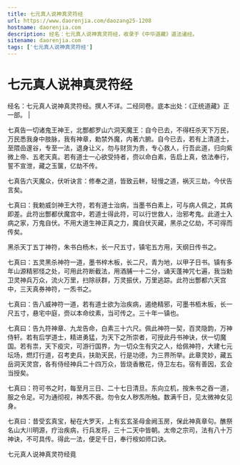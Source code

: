 ```yaml
---
title: 七元真人说神真灵符经
url: https://www.daorenjia.com/daozang25-1208
hostname: daorenjia.com
description: 经名：七元真人说神真灵符经，收录于《中华道藏》道法诸经。
sitename: daorenjia.com
tags: ['七元真人说神真灵符经']
---
```

# 七元真人说神真灵符经

经名：七元真人说神真灵符经。撰人不详。二经同卷。底本出处：《正统道藏》正一部。 |


七真告一切诸鬼王神王，北酆都罗山六洞天魔王：自今已去，不得枉杀天下万民，万民悉我身中肢脉，我有神章，勅禁外魔，内著六腑。自今已去，若有上清道士，至隈嵒邃谷，专至一法，退身让义，勿与财货为贵，专心救人，行吾此道，归向紫微上帝、五老天真。若有道士一心欲受持者，赍以命白素，告启上真，依法奉行，誓不宣泄，藏之玉箧，亿劫不传。

七真告六天魔众，伏听诀言：修奉之道，皆致云軿，轻慢之道，祸灭三劫，今伏告言矣。

七真曰：我勅威剑神王大符，若有道士治病，当墨书白素上，可与病人佩之，其病即差。此符出酆都伏魔宫中，若道士得此符，可以行世救人，治邪考鬼。此道士入病之家，万鬼自伏。不用大道生神正真之力，魔自伏灭藏，黑杀之亿劫，不可得而传矣。

黑杀天丁五丁神符，朱书白杨木，长一尺五寸，镇宅五方用，天纲日传书之。

七真曰：五灵黑杀神符一道，墨书梓木板，长二尺，青为地，以甲子日书。镇有多年山源精邪怪之处，可用此符断截法，用酒脯一十二分，诵天蓬神咒七遍，我当勅卫灵神兵万众，流火万里，扫除祅群，万灵振伏，万里逃踪。此符出酆都六天宫中，三天真券神符，一炁书之。


七真曰：告八威神符一道，若有道士欲为治疾病，遏绝精邪，可墨书栢木板，长一尺五寸，悬宅中庭，赍以本命纹素，当可传之。三十年一镇也。

七真曰：告九符神章、九龙告命，白素三十六尺。佩此神符一契，百灵隐韵，万神侍轩。若有后学道士，精进勇猛，为天下之所崇者，可授此丹书神诀，伏一切魔国。若有祟，天下疫灾，可游行国界，为一切众生有灾之人，给佩神符，大建七元坛场，燃灯行道，召考吏兵，扶助天民，行是功德，为三界所举。此章灵妙，藏五岳洞天灵宫，各有侍经神兵二十四万众，皆烧香散花，侍卫左右。宿有善因，玄会当授矣。

七真曰：符可书之时，每至月三日、二十七日清旦。东向立机，按朱书之吞一道，服之令足。可为通彻视，神炁不衰。勿令女人秽炁所触。数满千日，见太微神女见身。

七真曰：昔受玄真宝，秘在大罗天，上有玄玄圣母金阙玉房，保此神真章句。醮祭名山大川明源，疗治疾病，行兵发将，三十二天中皆朝。太帝之宗司，法有八十万神诀，不可具传。得此一法，便足千日，奉行桉如师口诀。

七元真人说神真灵符经竟